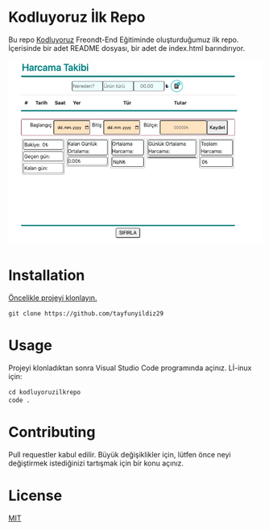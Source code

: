 # Kodluyoruz İlk Repo
Bu repo [Kodluyoruz](https://www.kodluyoruz.org/) Freondt-End Eğitiminde oluşturduğumuz ilk repo. İçerisinde bir adet README dosyası, bir adet de index.html barındırıyor.

![lorem picsum](/project%20screen%20shot.jpg)


# Installation
[Öncelikle projeyi klonlayın. ](https://github.com/tayfunyildiz29/kodluyoruzilkrepo)

```
git clone https://github.com/tayfunyildiz29 
```


# Usage
Projeyi klonladıktan sonra Visual Studio Code programında açinız.
Lİ-inux için:

```
cd kodluyoruzilkrepo
code .
```
# Contributing
Pull requestler kabul edilir. Büyük değişiklikler için, lütfen önce neyi değiştirmek istediğinizi tartışmak için bir konu açınız.

# License
[MIT](https://github.com/tayfunyildiz29/kodluyoruzilkrepo/blob/main/LICENSE)